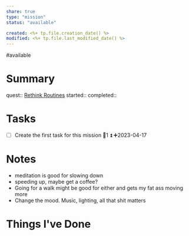 ```yaml
---
share: true
type: "mission"
status: "available"

created: <%+ tp.file.creation_date() %> 
modified: <%+ tp.file.last_modified_date() %>
---
```

#available 
# Summary
quest:: [Rethink Routines](./Rethink%20Routines.md)
started:: 
completed::
# Tasks
- [ ] Create the first task for this mission 🥄1 ⏫ ➕2023-04-17 

# Notes
- meditation is good for slowing down
- speeding up, maybe get a coffee?
- Going for a walk might be good for either and gets my fat ass moving more
- Change the mood.  Music, lighting, all that shit matters
# Things I've Done